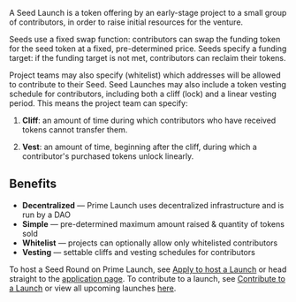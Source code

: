 A Seed Launch is a token offering by an early-stage project to a small group of contributors, in order to raise initial resources for the venture.

Seeds use a fixed swap function: contributors can swap the funding token for the seed token at a fixed, pre-determined price. Seeds specify a funding target: if the funding target is not met, contributors can reclaim their tokens.

Project teams may also specify (whitelist) which addresses will be allowed to contribute to their Seed. Seed Launches may also include a token vesting schedule for contributors, including both a cliff (lock) and a linear vesting period. This means the project team can specify: 

1) **Cliff**: an amount of time during which contributors who have received tokens cannot transfer them.

2) **Vest**: an amount of time, beginning after the cliff, during which a contributor's purchased tokens unlock linearly.

## Benefits

- **Decentralized** — Prime Launch uses decentralized infrastructure and is run by a DAO
- **Simple** — pre-determined maximum amount raised & quantity of tokens sold
- **Whitelist** — projects can optionally allow only whitelisted contributors
- **Vesting** — settable cliffs and vesting schedules for contributors

To host a Seed Round on Prime Launch, see <a href="/documentation/host-a-launch">Apply to host a Launch</a> or head straight to the <a href="/register">application page</a>. To contribute to a launch, see <a href="/documentation/contribute-to-a-launch">Contribute to a Launch</a> or view all upcoming launches <a href="/launches">here</a>.
